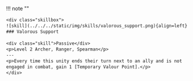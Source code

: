 !!! note ""

    <div class="skillbox">
    ![skill](../../../static/img/skills/valorous_support.png){align=left}
    ### Valorous Support

    <div class="skill">Passive</div>
    <p>Level 2 Archer, Ranger, Spearman</p> 
    ---
    <p>Every time this unity ends their turn next to an ally and is not engaged in combat, gain 1 [Temporary Valour Point].</p>
    </div>

